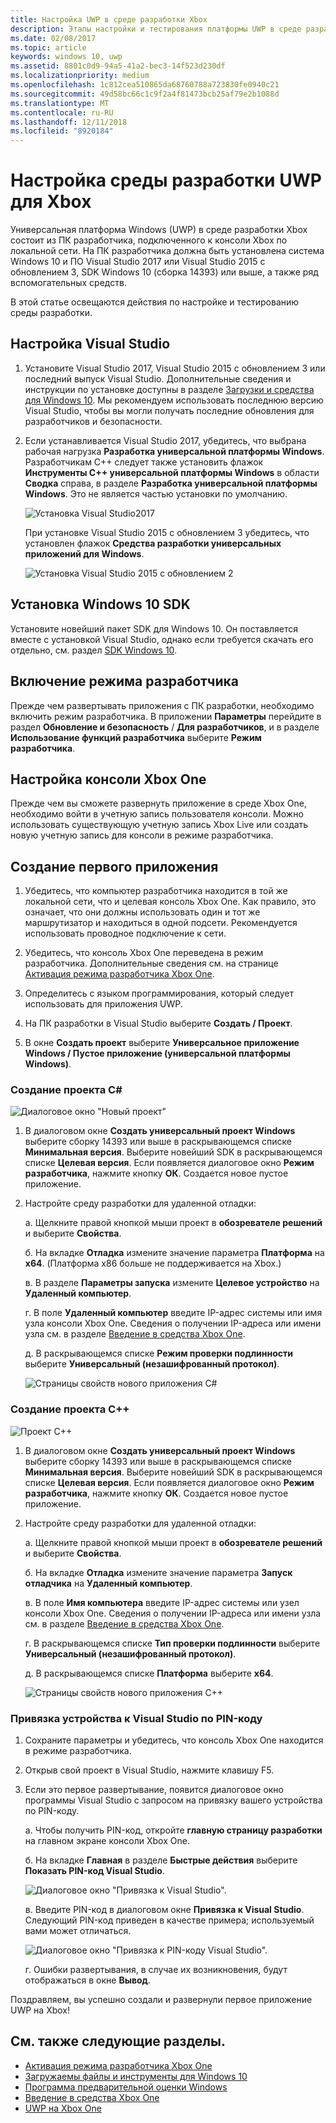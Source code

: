 ```yaml
---
title: Настройка UWP в среде разработки Xbox
description: Этапы настройки и тестирования платформы UWP в среде разработки Xbox.
ms.date: 02/08/2017
ms.topic: article
keywords: windows 10, uwp
ms.assetid: 8801c0d9-94a5-41a2-bec3-14f523d230df
ms.localizationpriority: medium
ms.openlocfilehash: 1c812cea510865da68760788a723830fe0940c21
ms.sourcegitcommit: 49d58bc66c1c9f2a4f81473bcb25af79e2b1088d
ms.translationtype: MT
ms.contentlocale: ru-RU
ms.lasthandoff: 12/11/2018
ms.locfileid: "8920184"
---
```

# <a name="set-up-your-uwp-on-xbox-development-environment"></a>Настройка среды разработки UWP для Xbox

Универсальная платформа Windows (UWP) в среде разработки Xbox состоит из ПК разработчика, подключенного к консоли Xbox по локальной сети.
На ПК разработчика должна быть установлена система Windows 10 и ПО Visual Studio 2017 или Visual Studio 2015 с обновлением 3, SDK Windows 10 (сборка 14393) или выше, а также ряд вспомогательных средств.


В этой статье освещаются действия по настройке и тестированию среды разработки.

## <a name="visual-studio-setup"></a>Настройка Visual Studio

1. Установите Visual Studio 2017, Visual Studio 2015 с обновлением 3 или последний выпуск Visual Studio. Дополнительные сведения и инструкции по установке доступны в разделе [Загрузки и средства для Windows 10](https://dev.windows.com/downloads). Мы рекомендуем использовать последнюю версию Visual Studio, чтобы вы могли получать последние обновления для разработчиков и безопасности.

2. Если устанавливается Visual Studio 2017, убедитесь, что выбрана рабочая нагрузка **Разработка универсальной платформы Windows**. Разработчикам C++ следует также установить флажок **Инструменты C++ универсальной платформы Windows** в области **Сводка** справа, в разделе **Разработка универсальной платформы Windows**. Это не является частью установки по умолчанию.

    ![Установка Visual Studio2017](images/development-environment-setup-1.png)

    При установке Visual Studio 2015 с обновлением 3 убедитесь, что установлен флажок **Средства разработки универсальных приложений для Windows**.

    ![Установка Visual Studio 2015 с обновлением 2](images/vs_install_tools.png)

## <a name="windows-10-sdk-setup"></a>Установка Windows 10 SDK

Установите новейший пакет SDK для Windows 10. Он поставляется вместе с установкой Visual Studio, однако если требуется скачать его отдельно, см. раздел [SDK Windows 10](https://developer.microsoft.com/windows/downloads/windows-10-sdk).


## <a name="enabling-developer-mode"></a>Включение режима разработчика

Прежде чем развертывать приложения с ПК разработки, необходимо включить режим разработчика. В приложении **Параметры** перейдите в раздел **Обновление и безопасность** / **Для разработчиков**, и в разделе **Использование функций разработчика** выберите **Режим разработчика**.

## <a name="setting-up-your-xbox-one"></a>Настройка консоли Xbox One

Прежде чем вы сможете развернуть приложение в среде Xbox One, необходимо войти в учетную запись пользователя консоли. Можно использовать существующую учетную запись Xbox Live или создать новую учетную запись для консоли в режиме разработчика. 

## <a name="create-your-first-app"></a>Создание первого приложения

1. Убедитесь, что компьютер разработчика находится в той же локальной сети, что и целевая консоль Xbox One. Как правило, это означает, что они должны использовать один и тот же маршрутизатор и находиться в одной подсети. Рекомендуется использовать проводное подключение к сети.

2. Убедитесь, что консоль Xbox One переведена в режим разработчика.  Дополнительные сведения см. на странице [Активация режима разработчика Xbox One](devkit-activation.md).

3. Определитесь с языком программирования, который следует использовать для приложения UWP.

4. На ПК разработки в Visual Studio выберите **Создать / Проект**.

5. В окне **Создать проект** выберите **Универсальное приложение Windows / Пустое приложение (универсальной платформы Windows)**.

### <a name="starting-a-c-project"></a>Создание проекта C#

  ![Диалоговое окно "Новый проект"](images/development-environment-setup-2.png)

1. В диалоговом окне **Создать универсальный проект Windows** выберите сборку 14393 или выше в раскрывающемся списке **Минимальная версия**. Выберите новейший SDK в раскрывающемся списке **Целевая версия**. Если появляется диалоговое окно **Режим разработчика**, нажмите кнопку **ОК**. Создается новое пустое приложение.

2. Настройте среду разработки для удаленной отладки:

    а. Щелкните правой кнопкой мыши проект в **обозревателе решений** и выберите **Свойства**.

    б. На вкладке **Отладка** измените значение параметра **Платформа** на **x64**. (Платформа x86 больше не поддерживается на Xbox.)

    в. В разделе **Параметры запуска** измените **Целевое устройство** на **Удаленный компьютер**.

    г. В поле **Удаленный компьютер** введите IP-адрес системы или имя узла консоли Xbox One. Сведения о получении IP-адреса или имени узла см. в разделе [Введение в средства Xbox One](introduction-to-xbox-tools.md).

    д. В раскрывающемся списке **Режим проверки подлинности** выберите **Универсальный (незашифрованный протокол)**.

    ![Страницы свойств нового приложения C#](images/vs_remote.jpg)

### <a name="starting-a-c-project"></a>Создание проекта C++

  ![Проект C++](images/development-environment-setup-3.png)

1. В диалоговом окне **Создать универсальный проект Windows** выберите сборку 14393 или выше в раскрывающемся списке **Минимальная версия**. Выберите новейший SDK в раскрывающемся списке **Целевая версия**. Если появляется диалоговое окно **Режим разработчика**, нажмите кнопку **ОК**. Создается новое пустое приложение.

2. Настройте среду разработки для удаленной отладки:

   а. Щелкните правой кнопкой мыши проект в **обозревателе решений** и выберите **Свойства**.

   б. На вкладке **Отладка** измените значение параметра **Запуск отладчика** на **Удаленный компьютер**.

   в. В поле **Имя компьютера** введите IP-адрес системы или узел консоли Xbox One. Сведения о получении IP-адреса или имени узла см. в разделе [Введение в средства Xbox One](introduction-to-xbox-tools.md).

   г. В раскрывающемся списке **Тип проверки подлинности** выберите **Универсальный (незашифрованный протокол)**.

   д. В раскрывающемся списке **Платформа** выберите **x64**.

    ![Страницы свойств нового приложения C++](images/development-environment-setup-4.png)

### <a name="pin-pair-your-device-with-visual-studio"></a>Привязка устройства к Visual Studio по PIN-коду

1. Сохраните параметры и убедитесь, что консоль Xbox One находится в режиме разработчика.

2. Открыв свой проект в Visual Studio, нажмите клавишу F5.

3. Если это первое развертывание, появится диалоговое окно программы Visual Studio с запросом на привязку вашего устройства по PIN-коду.

    а. Чтобы получить PIN-код, откройте **главную страницу разработки** на главном экране консоли Xbox One.

    б. На вкладке **Главная** в разделе **Быстрые действия** выберите **Показать PIN-код Visual Studio**.
  
    ![Диалоговое окно "Привязка к Visual Studio".](images/development-environment-setup-5.png)

    в. Введите PIN-код в диалоговом окне **Привязка к Visual Studio**. Следующий PIN-код приведен в качестве примера; используемый вами может отличаться.

    ![Диалоговое окно "Привязка к PIN-коду Visual Studio".](images/devhome_pin.png)

    г. Ошибки развертывания, в случае их возникновения, будут отображаться в окне **Вывод**.

Поздравляем, вы успешно создали и развернули первое приложение UWP на Xbox!

## <a name="see-also"></a>См. также следующие разделы.
- [Активация режима разработчика Xbox One](devkit-activation.md)  
- [Загружаемы файлы и инструменты для Windows 10](https://dev.windows.com/downloads)  
- [Программа предварительной оценки Windows](http://go.microsoft.com/fwlink/?LinkId=780552)  
- [Введение в средства Xbox One](introduction-to-xbox-tools.md) 
- [UWP на Xbox One](index.md)